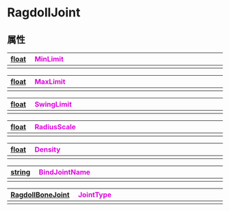 # RagdollJoint

## 属性

|<div style="width:700px">[float](/Api/DataType/Number.md) &emsp;<font color="dd00dd">MinLimit</font></div>|
|:---|
||

|<div style="width:700px">[float](/Api/DataType/Number.md) &emsp;<font color="dd00dd">MaxLimit</font></div>|
|:---|
||

|<div style="width:700px">[float](/Api/DataType/Number.md) &emsp;<font color="dd00dd">SwingLimit</font></div>|
|:---|
||

|<div style="width:700px">[float](/Api/DataType/Number.md) &emsp;<font color="dd00dd">RadiusScale</font></div>|
|:---|
||

|<div style="width:700px">[float](/Api/DataType/Number.md) &emsp;<font color="dd00dd">Density</font></div>|
|:---|
||

|<div style="width:700px">[string](/Api/DataType/String.md) &emsp;<font color="dd00dd">BindJointName</font></div>|
|:---|
||

|<div style="width:700px">[RagdollBoneJoint](/Api/Enums/RagdollBoneJoint.md) &emsp;<font color="dd00dd">JointType</font></div>|
|:---|
||

